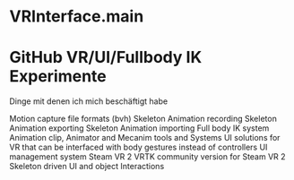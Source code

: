 # VRInterface.main

<h1>GitHub VR/UI/Fullbody IK Experimente</h1>
Dinge mit denen ich mich beschäftigt habe

Motion capture file formats (bvh)
Skeleton Animation recording
Skeleton Animation exporting
Skeleton Animation importing 
Full body IK system
Animation clip, Animator and Mecanim tools and Systems
UI solutions for VR that can be interfaced with body gestures instead of controllers
UI management system
Steam VR 2
VRTK community version for Steam VR 2
Skeleton driven UI and object Interactions  
